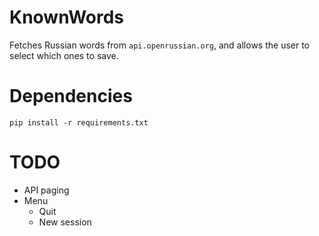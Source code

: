 # KnownWords

Fetches Russian words from `api.openrussian.org`, and allows the user to select which ones to save.

# Dependencies

    pip install -r requirements.txt

# TODO

* API paging
* Menu
  * Quit
  * New session